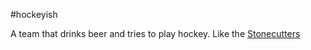 #hockeyish

A team that drinks beer and tries to play hockey.  Like the [Stonecutters](/wiki/Stonecutters)